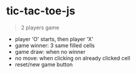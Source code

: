 # tic-tac-toe-js

> 2 players game

- player 'O' starts, then player 'X'
- game winner: 3 same filled cells
- game draw: when no winner 
- no move: when clicking on already clicked cell
- reset/new game button

